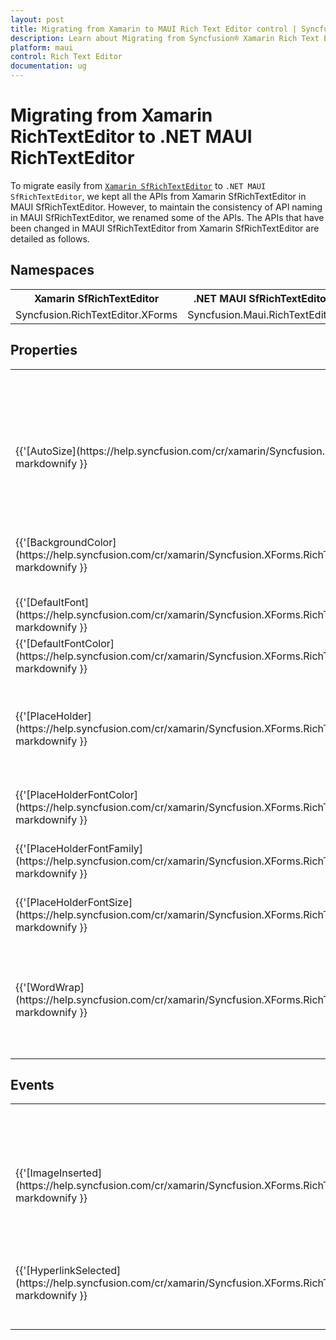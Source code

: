 ```yaml
---
layout: post
title: Migrating from Xamarin to MAUI Rich Text Editor control | Syncfusion®
description: Learn about Migrating from Syncfusion® Xamarin Rich Text Editor to Syncfusion® .NET MAUI Rich Text Editor control and more.
platform: maui 
control: Rich Text Editor
documentation: ug
---
```


# Migrating from Xamarin RichTextEditor to .NET MAUI RichTextEditor

To migrate easily from [`Xamarin SfRichTextEditor`](https://help.syncfusion.com/cr/xamarin/Syncfusion.SfRichTextEditor.XForms.SfRichTextEditor.html) to `.NET MAUI SfRichTextEditor`, we kept all the APIs from Xamarin SfRichTextEditor in MAUI SfRichTextEditor. However, to maintain the consistency of API naming in MAUI SfRichTextEditor, we renamed some of the APIs. The APIs that have been changed in MAUI SfRichTextEditor from Xamarin SfRichTextEditor are detailed as follows.

## Namespaces 

<table>
<tr>
<th>Xamarin SfRichTextEditor</th>
<th>.NET MAUI SfRichTextEditor</th></tr>
<tr>
<td>Syncfusion.RichTextEditor.XForms</td>
<td>Syncfusion.Maui.RichTextEditor</td></tr>
</table>

## Properties

<table> 
<tr>
<th>Xamarin SfRichTextEditor</th>
<th>.NET MAUI SfRichTextEditor</th>
<th>Description</th></tr>
<tr>
<td>{{'[AutoSize](https://help.syncfusion.com/cr/xamarin/Syncfusion.XForms.RichTextEditor.SfRichTextEditor.html#Syncfusion_XForms_RichTextEditor_SfRichTextEditor_AutoSize)'| markdownify }}</td>
<td>EnableAutoSize</td>
<td>Gets or sets a value indicating whether the editor should automatically resize based on its content.</td>
</tr>
<tr>
<td>{{'[BackgroundColor](https://help.syncfusion.com/cr/xamarin/Syncfusion.XForms.RichTextEditor.SfRichTextEditor.html#Syncfusion_XForms_RichTextEditor_SfRichTextEditor_BackgroundColor)'| markdownify }}</td>
<td>EditorBackgroundColor</td>
<td>Gets or sets the background color of the editor's content area.</td>
</tr>

<tr>
<td>{{'[DefaultFont](https://help.syncfusion.com/cr/xamarin/Syncfusion.XForms.RichTextEditor.SfRichTextEditor.html#Syncfusion_XForms_RichTextEditor_SfRichTextEditor_DefaultFont)'| markdownify }}</td>
<td>DefaultFontFamily</td>
<td>Gets or sets the default font family.</td>
</tr>

<tr>
<td>{{'[DefaultFontColor](https://help.syncfusion.com/cr/xamarin/Syncfusion.XForms.RichTextEditor.SfRichTextEditor.html#Syncfusion_XForms_RichTextEditor_SfRichTextEditor_DefaultFontColor)'| markdownify }}</td>
<td>DefaultTextColor</td>
<td>Gets or sets the default text color.</td>
</tr>

<tr>
<td>{{'[PlaceHolder](https://help.syncfusion.com/cr/xamarin/Syncfusion.XForms.RichTextEditor.SfRichTextEditor.html#Syncfusion_XForms_RichTextEditor_SfRichTextEditor_PlaceHolder)'| markdownify }}</td>
<td>Placeholder</td>
<td>Gets or sets the placeholder text that is displayed when the editor is empty.</td>
</tr>

<tr>
<td>{{'[PlaceHolderFontColor](https://help.syncfusion.com/cr/xamarin/Syncfusion.XForms.RichTextEditor.SfRichTextEditor.html#Syncfusion_XForms_RichTextEditor_SfRichTextEditor_PlaceHolderFontColor)'| markdownify }}</td>
<td>PlaceholderColor</td>
<td>Gets or sets the value for place holder font color.</td>
</tr>

<tr>
<td>{{'[PlaceHolderFontFamily](https://help.syncfusion.com/cr/xamarin/Syncfusion.XForms.RichTextEditor.SfRichTextEditor.html#Syncfusion_XForms_RichTextEditor_SfRichTextEditor_PlaceHolderFontFamily)'| markdownify }}</td>
<td>PlaceholderFontFamily</td>
<td>Gets or sets the value for place holder font family.</td>
</tr>

<tr>
<td>{{'[PlaceHolderFontSize](https://help.syncfusion.com/cr/xamarin/Syncfusion.XForms.RichTextEditor.SfRichTextEditor.html#Syncfusion_XForms_RichTextEditor_SfRichTextEditor_PlaceHolderFontSize)'| markdownify }}</td>
<td>PlaceholderFontSize</td>
<td>Gets or sets the value for place holder font size.</td>
</tr>

<tr>
<td>{{'[WordWrap](https://help.syncfusion.com/cr/xamarin/Syncfusion.XForms.RichTextEditor.SfRichTextEditor.html#Syncfusion_XForms_RichTextEditor_SfRichTextEditor_PlaceHolderFontSize)'| markdownify }}</td>
<td>EnableWordWrap</td>
<td>Gets or sets the word-wrap that allows long words to be able to be broken and wrap onto the next line.</td>
</tr>
</table>

## Events

<table>
<tr>
<th>Xamarin SfRichTextEditor</th>
<th>.NET MAUI SfRichTextEditor</th>
<th>Description</th>
</tr>
<tr>
<td>{{'[ImageInserted](https://help.syncfusion.com/cr/xamarin/Syncfusion.XForms.RichTextEditor.SfRichTextEditor.html#Syncfusion_XForms_RichTextEditor_SfRichTextEditor_ImageRequest)'| markdownify }}</td>
<td>ImageRequested</td>
<td>Occurs when an image is about to be inserted, allowing for customization of the image source.</td>
</tr>
<tr>
<td>{{'[HyperlinkSelected](https://help.syncfusion.com/cr/xamarin/Syncfusion.XForms.RichTextEditor.SfRichTextEditor.html#Syncfusion_XForms_RichTextEditor_SfRichTextEditor_ImageInserted)'| markdownify }}</td>
<td>HyperlinkClicked</td>
<td>Occurs when a hyperlink is tapped, allowing for custom actions to be performed.</td>
</tr>
</table>